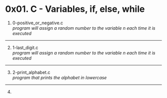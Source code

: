 # 0x01. C - Variables, if, else, while
1. 0-positive_or_negative.c </br>
_program will assign a random number to the variable n each time it is executed_
---
2. 1-last_digit.c </br>
_program will assign a random number to the variable n each time it is executed_
---
3. 2-print_alphabet.c </br>
_program that prints the alphabet in lowercase_
---
4. 
